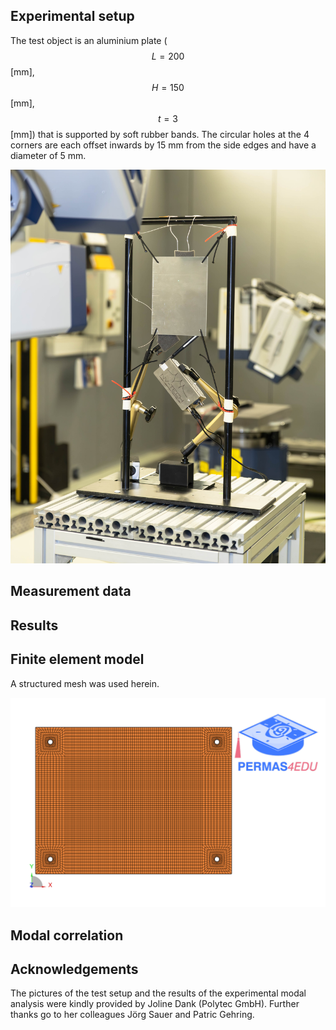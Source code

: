 ## Experimental setup


The test object is an aluminium plate ($$L=200$$ [mm], $$H=150$$ [mm], $$t=3$$ [mm]) that is supported by soft rubber bands.
The circular holes at the 4 corners are each offset inwards by 15 mm from the side edges and have a diameter of 5 mm.

![IMG_9816-Verbessert-RR.jpg](IMG_9816-Verbessert-RR.jpg)

## Measurement data

## Results

## Finite element model

A structured mesh was used herein. 

![Plate model](plate_model.png "Structured mesh")


## Modal correlation

## Acknowledgements

The pictures of the test setup and the results of the experimental modal analysis were kindly provided by Joline Dank (Polytec GmbH).
Further thanks go to her colleagues Jörg Sauer and Patric Gehring.
